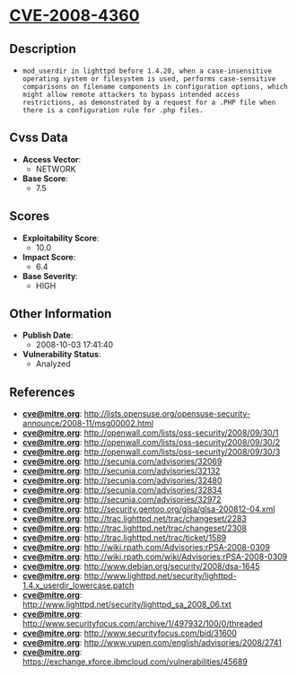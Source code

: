 
# [CVE-2008-4360](http://lists.opensuse.org/opensuse-security-announce/2008-11/msg00002.html)

## Description

- `mod_userdir in lighttpd before 1.4.20, when a case-insensitive operating system or filesystem is used, performs case-sensitive comparisons on filename components in configuration options, which might allow remote attackers to bypass intended access restrictions, as demonstrated by a request for a .PHP file when there is a configuration rule for .php files.`

## Cvss Data

- **Access Vector**:
  - NETWORK
- **Base Score**:
  - 7.5

## Scores

- **Exploitability Score**:
  - 10.0
- **Impact Score**:
  - 6.4
- **Base Severity**:
  - HIGH

## Other Information

- **Publish Date**:
  - 2008-10-03 17:41:40
- **Vulnerability Status**:
  - Analyzed

## References

- **cve@mitre.org**: http://lists.opensuse.org/opensuse-security-announce/2008-11/msg00002.html
- **cve@mitre.org**: http://openwall.com/lists/oss-security/2008/09/30/1
- **cve@mitre.org**: http://openwall.com/lists/oss-security/2008/09/30/2
- **cve@mitre.org**: http://openwall.com/lists/oss-security/2008/09/30/3
- **cve@mitre.org**: http://secunia.com/advisories/32069
- **cve@mitre.org**: http://secunia.com/advisories/32132
- **cve@mitre.org**: http://secunia.com/advisories/32480
- **cve@mitre.org**: http://secunia.com/advisories/32834
- **cve@mitre.org**: http://secunia.com/advisories/32972
- **cve@mitre.org**: http://security.gentoo.org/glsa/glsa-200812-04.xml
- **cve@mitre.org**: http://trac.lighttpd.net/trac/changeset/2283
- **cve@mitre.org**: http://trac.lighttpd.net/trac/changeset/2308
- **cve@mitre.org**: http://trac.lighttpd.net/trac/ticket/1589
- **cve@mitre.org**: http://wiki.rpath.com/Advisories:rPSA-2008-0309
- **cve@mitre.org**: http://wiki.rpath.com/wiki/Advisories:rPSA-2008-0309
- **cve@mitre.org**: http://www.debian.org/security/2008/dsa-1645
- **cve@mitre.org**: http://www.lighttpd.net/security/lighttpd-1.4.x_userdir_lowercase.patch
- **cve@mitre.org**: http://www.lighttpd.net/security/lighttpd_sa_2008_06.txt
- **cve@mitre.org**: http://www.securityfocus.com/archive/1/497932/100/0/threaded
- **cve@mitre.org**: http://www.securityfocus.com/bid/31600
- **cve@mitre.org**: http://www.vupen.com/english/advisories/2008/2741
- **cve@mitre.org**: https://exchange.xforce.ibmcloud.com/vulnerabilities/45689
